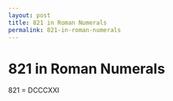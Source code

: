 ```yaml
---
layout: post
title: 821 in Roman Numerals
permalink: 821-in-roman-numerals
---
```


# 821 in Roman Numerals

821 = DCCCXXI
